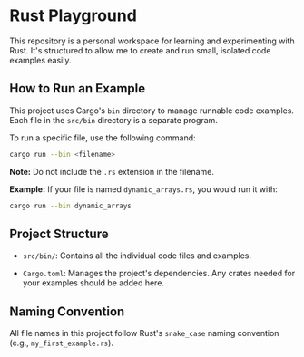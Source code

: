 # Rust Playground

This repository is a personal workspace for learning and experimenting with Rust. It's structured to allow me to create and run small, isolated code examples easily.

## How to Run an Example

This project uses Cargo's `bin` directory to manage runnable code examples. Each file in the `src/bin` directory is a separate program.

To run a specific file, use the following command:

```bash
cargo run --bin <filename>
```

**Note:** Do not include the `.rs` extension in the filename.

**Example:**
If your file is named `dynamic_arrays.rs`, you would run it with:

```bash
cargo run --bin dynamic_arrays
```

## Project Structure

* `src/bin/`: Contains all the individual code files and examples.

* `Cargo.toml`: Manages the project's dependencies. Any crates needed for your examples should be added here.

## Naming Convention

All file names in this project follow Rust's `snake_case` naming convention (e.g., `my_first_example.rs`).
```